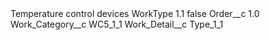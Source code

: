<?xml version="1.0" encoding="UTF-8"?>
<CustomMetadata xmlns="http://soap.sforce.com/2006/04/metadata" xmlns:xsi="http://www.w3.org/2001/XMLSchema-instance" xmlns:xsd="http://www.w3.org/2001/XMLSchema">
    <label>Temperature control devices WorkType 1.1</label>
    <protected>false</protected>
    <values>
        <field>Order__c</field>
        <value xsi:type="xsd:double">1.0</value>
    </values>
    <values>
        <field>Work_Category__c</field>
        <value xsi:type="xsd:string">WC5_1_1</value>
    </values>
    <values>
        <field>Work_Detail__c</field>
        <value xsi:type="xsd:string">Type_1_1</value>
    </values>
</CustomMetadata>
